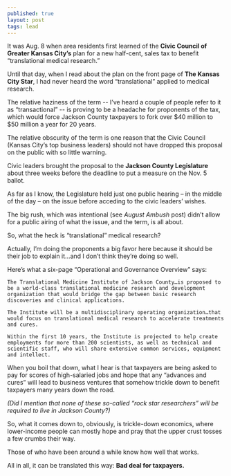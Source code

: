 ```yaml
---
published: true
layout: post
tags: lead
---
```


It was Aug. 8 when area residents first learned of the <strong>Civic Council of Greater Kansas City’s</strong> plan for a new half-cent, sales tax to benefit “translational medical research.”

Until that day, when I read about the plan on the front page of <strong>The Kansas City Star</strong>, I had never heard the word “translational” applied to medical research. 

The relative haziness of the term -- I’ve heard a couple of people refer to it as “transactional” -- is proving to be a headache for proponents of the tax, which would force Jackson County taxpayers to fork over $40 million to $50 million a year for 20 years. 

The relative obscurity of the term is one reason that the Civic Council (Kansas City’s top business leaders) should not have dropped this proposal on the public with so little warning.

Civic leaders brought the proposal to the <strong>Jackson County Legislature</strong> about three weeks before the deadline to put a measure on the Nov. 5 ballot.

As far as I know, the Legislature held just one public hearing – in the middle of the day – on the issue before acceding to the civic leaders’ wishes.  

The big rush, which was intentional (see _August Ambush_ post) didn’t allow for a public airing of what the issue, and the term, is all about.

So, what the heck is “translational” medical research?

Actually, I’m doing the proponents a big favor here because it should be their job to explain it…and I don’t think they’re doing so well. 

Here’s what a six-page “Operational and Governance Overview” says:

    The Translational Medicine Institute of Jackson County…is proposed to be a world-class translational medicine research and development organization that would bridge the gap between basic research discoveries and clinical applications.
    	
    The Institute will be a multidisciplinary operating organization…that would focus on translational medical research to accelerate treatments and cures.
      
    Within the first 10 years, the Institute is projected to help create employments for more than 200 scientists, as well as technical and scientific staff, who will share extensive common services, equipment and intellect.

When you boil that down, what I hear is that taxpayers are being asked to pay for scores of high-salaried jobs and hope that any “advances and cures” will lead to business ventures that somehow trickle down to benefit taxpayers many years down the road. 

_(Did I mention that none of these so-called “rock star researchers” will be required to live in Jackson County?)_ 

So, what it comes down to, obviously, is trickle-down economics, where lower-income people can mostly hope and pray that the upper crust tosses a few crumbs their way.

Those of who have been around a while know how well that works.

All in all, it can be translated this way: <strong>Bad deal for taxpayers.</strong>
